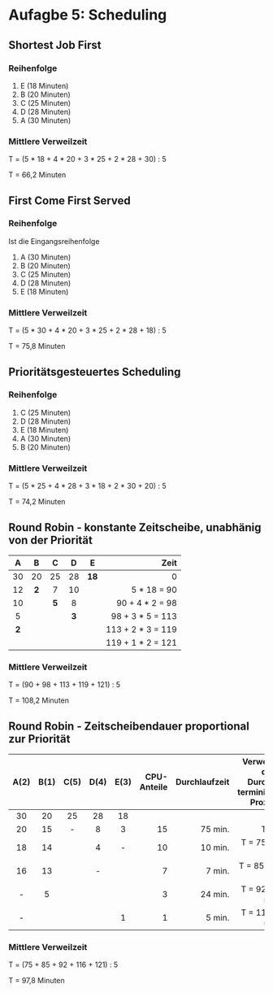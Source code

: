 # Aufagbe 5: Scheduling

## Shortest Job First
### Reihenfolge
1. E (18 Minuten)
2. B (20 Minuten)
3. C (25 Minuten)
4. D (28 Minuten)
5. A (30 Minuten)

### Mittlere Verweilzeit
T = (5 * 18 + 4 * 20 + 3 * 25 + 2 * 28 + 30) : 5

T = 66,2 Minuten


## First Come First Served
### Reihenfolge
Ist die Eingangsreihenfolge
1. A (30 Minuten)
2. B (20 Minuten)
3. C (25 Minuten)
4. D (28 Minuten)
5. E (18 Minuten)

### Mittlere Verweilzeit
T = (5 * 30 + 4 * 20 + 3 * 25 + 2 * 28 + 18) : 5

T = 75,8 Minuten


## Prioritätsgesteuertes Scheduling
### Reihenfolge
1. C (25 Minuten)
2. D (28 Minuten)
3. E (18 Minuten)
4. A (30 Minuten)
5. B (20 Minuten)

### Mittlere Verweilzeit
T = (5 * 25 + 4 * 28 + 3 * 18 + 2 * 30 + 20) : 5

T = 74,2 Minuten


## Round Robin - konstante Zeitscheibe, unabhänig von der Priorität
|         A         |   B   |   C   |   D   |    E   |              Zeit |
|:-----------------:|:-----:|:-----:|:-----:|:------:|------------------:|
|         30        |   20  |   25  |   28  | **18** |                 0 |
|         12        | **2** |   7   |   10  |        |       5 * 18 = 90 |
|         10        |       | **5** |   8   |        |   90 + 4 * 2 = 98 |
|         5         |       |       | **3** |        |  98 + 3 * 5 = 113 |
|       **2**       |       |       |       |        | 113 + 2 * 3 = 119 |
|                   |       |       |       |        | 119 + 1 * 2 = 121 |

### Mittlere Verweilzeit
T = (90 + 98 + 113 + 119 + 121) : 5

T = 108,2 Minuten

## Round Robin - Zeitscheibendauer proportional zur Priorität
|  A(2) |  B(1) |  C(5) |  D(4) |  E(3) | CPU-Anteile | Durchlaufzeit | Verweilzeit der im Durchlauf terminierten Prozesse |
|:-----:|:-----:|:-----:|:-----:|:-----:|------------:|--------------:|---------------------------------------------------:|
|   30  |   20  |   25  |   28  |   18  |             |               |                                                    |
|   20  |   15  |   -   |   8   |   3   |          15 |       75 min. |                                             T = 75 |
|   18  |   14  |       |   4   |   -   |          10 |       10 min. |                                   T = 75 + 10 = 85 |
|   16  |   13  |       |   -   |       |           7 |        7 min. |                                    T = 85 + 7 = 92 |
|   -   |   5   |       |       |       |           3 |       24 min. |                                  T = 92 + 24 = 116 |
|   -   |       |       |       |   1   |           1 |        5 min. |                                  T = 116 + 5 = 121 |

### Mittlere Verweilzeit
T = (75 + 85 + 92 + 116 + 121) : 5

T = 97,8 Minuten
